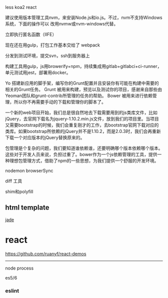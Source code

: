 

less koa2 react

建议使用版本管理工具nvm，来安装Node.js和io.js。不过，nvm不支持Windows系统，下面的操作可以
改用nvmw或nvm-windows代替。

立即执行匿名函数（IIFE）


现在还在用gulp，打包工作基本交给了 webpack

分发到测试环境，提交svn，ssh到服务器上


构建工具用gulp，js用browerify+npm，持续集成用gitlab+gitlabci+ci-runner，单元测试用jest，部署用docker。


Yo 搭建新应用的脚手架，编写你的Grunt配置并且安装你有可能在构建中需要的相关的Grunt任务。
Grunt 被用来构建，预览以及测试你的项目，感谢来自那些由Yeoman团队和grunt-contrib所管理的任务的帮助。
Bower 被用来进行依赖管理，所以你不再需要手动的下载和管理你的脚本了。

一个新的web项目开始，我们总是很自然地去下载需要用到的js类库文件，比如jQuery，去官网下载名为jquery-1.10.2.min.js文件，放到我们的项目里。当项目又需要bootstrap的时候，我们会重复刚才的工作，去bootstrap官网下载对应的类库。如果bootstrap所依赖的jQuery并不是1.10.2，而是2.0.3时，我们会再重新下载一个对应版本的jQuery替换原来的。

包管理是个复杂的问题，我们要知道谁依赖谁，还要明确哪个版本依赖哪个版本。这些对于开发人员来说，负担过重了。bower作为一个js依赖管理的工具，提供一种理想包管理方式，借助了npm的一些思想，为我们提供一个舒服的开发环境。


nodemon
browserSync

diff 工具




shim和polyfill



## html template

[jade](http://naltatis.github.io/jade-syntax-docs/)

# react

https://github.com/ruanyf/react-demos


-----
node process

es5/6

### eslint

